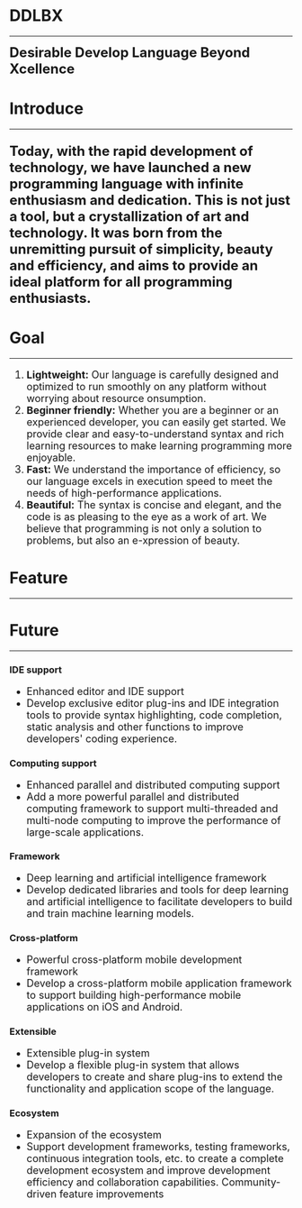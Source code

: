 #   DDLBX
---
<font size="5">

**Desirable Develop Language Beyond Xcellence**
</font>   

#  Introduce   
---
<font size="5">

**Today, with the rapid development of technology, we have launched a new programming language with infinite enthusiasm and dedication. This is not just a tool, but a crystallization of art and technology. It was born from the unremitting pursuit of simplicity, beauty and efficiency, and aims to provide an ideal platform for all programming enthusiasts.**


</font>    

#   Goal
---
<font size="4">

1. **Lightweight:** Our language is carefully designed and optimized to run smoothly on any platform without worrying about resource  onsumption.
2. **Beginner friendly:** Whether you are a beginner or an experienced developer, you can easily get started. We provide clear and easy-to-understand syntax and rich learning resources to make learning programming more enjoyable.
3. **Fast:** We understand the importance of efficiency, so our language excels in execution speed to meet the needs of high-performance applications.
4. **Beautiful:** The syntax is concise and elegant, and the code is as pleasing to the eye as a work of art. We believe that programming is not only a solution to problems, but also an e-xpression of beauty.
</font>    

#   Feature
---

#   Future
---
###  IDE support
<font size="4">

*   Enhanced editor and IDE support
*   Develop exclusive editor plug-ins and IDE integration tools to provide syntax highlighting, code completion, static analysis and other functions to improve developers' coding experience.
</font>    

###  Computing support
<font size="4">

*   Enhanced parallel and distributed computing support
*   Add a more powerful parallel and distributed computing framework to support multi-threaded and multi-node computing to improve the performance of large-scale applications.
</font> 

###  Framework
<font size="4">

*   Deep learning and artificial intelligence framework
*   Develop dedicated libraries and tools for deep learning and artificial intelligence to facilitate developers to build and train machine learning models.
</font> 

### Cross-platform
<font size="4">

*   Powerful cross-platform mobile development framework
*   Develop a cross-platform mobile application framework to support building high-performance mobile applications on iOS and Android.
</font> 

###  Extensible
<font size="4">

*   Extensible plug-in system
*   Develop a flexible plug-in system that allows developers to create and share plug-ins to extend the functionality and application scope of the language.
</font> 

###  Ecosystem
<font size="4">

*   Expansion of the ecosystem
*   Support development frameworks, testing frameworks, continuous integration tools, etc. to create a complete development ecosystem and improve development efficiency and collaboration capabilities.
Community-driven feature improvements
</font> 
